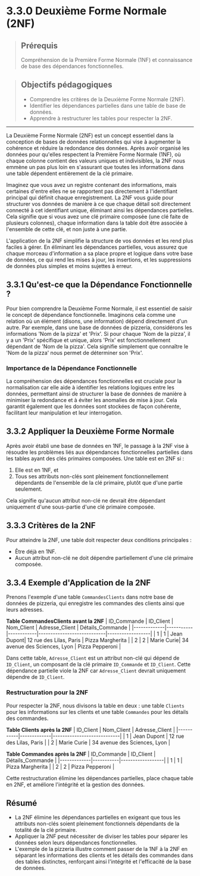 # 3.3.0 Deuxième Forme Normale (2NF)

<blockquote>
    <h2>Prérequis</h2>
    <p>Compréhension de la Première Forme Normale (1NF) et connaissance de base des dépendances fonctionnelles.</p>
</blockquote>

<blockquote>
    <h2>Objectifs pédagogiques</h2>
    <ul>
        <li>Comprendre les critères de la Deuxième Forme Normale (2NF).</li>
        <li>Identifier les dépendances partielles dans une table de base de données.</li>
        <li>Apprendre à restructurer les tables pour respecter la 2NF.</li>
    </ul>
</blockquote>

---

La Deuxième Forme Normale (2NF) est un concept essentiel dans la conception de bases de données relationnelles qui vise à augmenter la cohérence et réduire la redondance des données. Après avoir organisé les données pour qu'elles respectent la Première Forme Normale (1NF), où chaque colonne contient des valeurs uniques et indivisibles, la 2NF nous emmène un pas plus loin en s'assurant que toutes les informations dans une table dépendent entièrement de la clé primaire.

Imaginez que vous avez un registre contenant des informations, mais certaines d'entre elles ne se rapportent pas directement à l'identifiant principal qui définit chaque enregistrement. La 2NF vous guide pour structurer vos données de manière à ce que chaque détail soit directement connecté à cet identifiant unique, éliminant ainsi les dépendances partielles. Cela signifie que si vous avez une clé primaire composée (une clé faite de plusieurs colonnes), chaque information dans la table doit être associée à l'ensemble de cette clé, et non juste à une partie.

L'application de la 2NF simplifie la structure de vos données et les rend plus faciles à gérer. En éliminant les dépendances partielles, vous assurez que chaque morceau d'information a sa place propre et logique dans votre base de données, ce qui rend les mises à jour, les insertions, et les suppressions de données plus simples et moins sujettes à erreur.


## 3.3.1 Qu'est-ce que la Dépendance Fonctionnelle ?

Pour bien comprendre la Deuxième Forme Normale, il est essentiel de saisir le concept de dépendance fonctionnelle. Imaginons cela comme une relation où un élément (disons, une information) dépend directement d'un autre. Par exemple, dans une base de données de pizzeria, considérons les informations 'Nom de la pizza' et 'Prix'. Si pour chaque 'Nom de la pizza', il y a un 'Prix' spécifique et unique, alors 'Prix' est fonctionnellement dépendant de 'Nom de la pizza'. Cela signifie simplement que connaître le 'Nom de la pizza' nous permet de déterminer son 'Prix'.

### Importance de la Dépendance Fonctionnelle

La compréhension des dépendances fonctionnelles est cruciale pour la normalisation car elle aide à identifier les relations logiques entre les données, permettant ainsi de structurer la base de données de manière à minimiser la redondance et à éviter les anomalies de mise à jour. Cela garantit également que les données sont stockées de façon cohérente, facilitant leur manipulation et leur interrogation.

## 3.3.2 Appliquer la Deuxième Forme Normale

Après avoir établi une base de données en 1NF, le passage à la 2NF vise à résoudre les problèmes liés aux dépendances fonctionnelles partielles dans les tables ayant des clés primaires composées. Une table est en 2NF si :

1. Elle est en 1NF, et
2. Tous ses attributs non-clés sont pleinement fonctionnellement dépendants de l'ensemble de la clé primaire, plutôt que d'une partie seulement.

Cela signifie qu'aucun attribut non-clé ne devrait être dépendant uniquement d'une sous-partie d'une clé primaire composée.


## 3.3.3 Critères de la 2NF

Pour atteindre la 2NF, une table doit respecter deux conditions principales :
- Être déjà en 1NF.
- Aucun attribut non-clé ne doit dépendre partiellement d'une clé primaire composée.

## 3.3.4 Exemple d'Application de la 2NF

Prenons l'exemple d'une table `CommandesClients` dans notre base de données de pizzeria, qui enregistre les commandes des clients ainsi que leurs adresses.

**Table CommandesClients avant la 2NF**
| ID_Commande | ID_Client | Nom_Client | Adresse_Client             | Détails_Commande |
|-------------|-----------|------------|----------------------------|------------------|
| 1           | 1         | Jean Dupont| 12 rue des Lilas, Paris    | Pizza Margherita |
| 2           | 2         | Marie Curie| 34 avenue des Sciences, Lyon | Pizza Pepperoni  |

Dans cette table, `Adresse_Client` est un attribut non-clé qui dépend de `ID_Client`, un composant de la clé primaire `ID_Commande` et `ID_Client`. Cette dépendance partielle viole la 2NF car `Adresse_Client` devrait uniquement dépendre de `ID_Client`.

### Restructuration pour la 2NF

Pour respecter la 2NF, nous divisons la table en deux : une table `Clients` pour les informations sur les clients et une table `Commandes` pour les détails des commandes.

**Table Clients après la 2NF**
| ID_Client | Nom_Client  | Adresse_Client             |
|-----------|-------------|----------------------------|
| 1         | Jean Dupont | 12 rue des Lilas, Paris    |
| 2         | Marie Curie | 34 avenue des Sciences, Lyon |

**Table Commandes après la 2NF**
| ID_Commande | ID_Client | Détails_Commande |
|-------------|-----------|------------------|
| 1           | 1         | Pizza Margherita |
| 2           | 2         | Pizza Pepperoni  |

Cette restructuration élimine les dépendances partielles, place chaque table en 2NF, et améliore l'intégrité et la gestion des données.

## Résumé

- La 2NF élimine les dépendances partielles en exigeant que tous les attributs non-clés soient pleinement fonctionnels dépendants de la totalité de la clé primaire.
- Appliquer la 2NF peut nécessiter de diviser les tables pour séparer les données selon leurs dépendances fonctionnelles.
- L'exemple de la pizzeria illustre comment passer de la 1NF à la 2NF en séparant les informations des clients et les détails des commandes dans des tables distinctes, renforçant ainsi l'intégrité et l'efficacité de la base de données.
